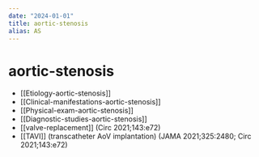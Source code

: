 ```yaml
---
date: "2024-01-01"
title: aortic-stenosis
alias: AS
---
```



# aortic-stenosis

- [[Etiology-aortic-stenosis]]
- [[Clinical-manifestations-aortic-stenosis]]
- [[Physical-exam-aortic-stenosis]]
- [[Diagnostic-studies-aortic-stenosis]]
- [[valve-replacement]] (Circ 2021;143:e72)
- [[TAVI]] (transcatheter AoV implantation) (JAMA 2021;325:2480; Circ 2021;143:e72)
